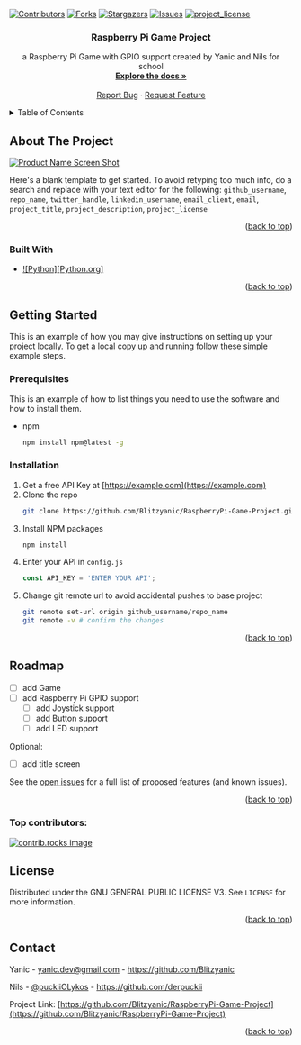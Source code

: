 <a id="readme-top"></a>
<!-- README TEMPLATE -->
<!--
*** https://github.com/othneildrew/Best-README-Template
-->
[![Contributors][contributors-shield]][contributors-url]
[![Forks][forks-shield]][forks-url]
[![Stargazers][stars-shield]][stars-url]
[![Issues][issues-shield]][issues-url]
[![project_license][license-shield]][license-url]


<h3 align="center">Raspberry Pi Game Project</h3>

  <p align="center">
    a Raspberry Pi Game with GPIO support created by Yanic and Nils for school
    <br />
    <a href="https://github.com/Blitzyanic/RaspberryPi-Game-Project/tree/main/docs"><strong>Explore the docs »</strong></a>
    <br />
    <br />
    <a href="https://github.com/Blitzyanic/RaspberryPi-Game-Project/issues/new?labels=bug&template=bug-report---.md">Report Bug</a>
    ·
    <a href="https://github.com/github_username/repo_name/issues/new?labels=enhancement&template=feature-request---.md">Request Feature</a>
  </p>
</div>



<!-- TABLE OF CONTENTS -->
<details>
  <summary>Table of Contents</summary>
  <ol>
    <li>
      <a href="#about-the-project">About The Project</a>
      <ul>
        <li><a href="#built-with">Built With</a></li>
      </ul>
    </li>
    <li>
      <a href="#getting-started">Getting Started</a>
      <ul>
        <li><a href="#prerequisites">Prerequisites</a></li>
        <li><a href="#installation">Installation</a></li>
      </ul>
    </li>
    <li><a href="#roadmap">Roadmap</a></li>
    <li><a href="#license">License</a></li>
    <li><a href="#contact">Contact</a></li>
  </ol>
</details>



<!-- ABOUT THE PROJECT -->
## About The Project

[![Product Name Screen Shot][product-screenshot]](https://example.com)

Here's a blank template to get started. To avoid retyping too much info, do a search and replace with your text editor for the following: `github_username`, `repo_name`, `twitter_handle`, `linkedin_username`, `email_client`, `email`, `project_title`, `project_description`, `project_license`

<p align="right">(<a href="#readme-top">back to top</a>)</p>



### Built With
* [![Python][Python.org]][Python-url]

<p align="right">(<a href="#readme-top">back to top</a>)</p>



<!-- GETTING STARTED -->
## Getting Started

This is an example of how you may give instructions on setting up your project locally.
To get a local copy up and running follow these simple example steps.

### Prerequisites

This is an example of how to list things you need to use the software and how to install them.
* npm
  ```sh
  npm install npm@latest -g
  ```

### Installation

1. Get a free API Key at [https://example.com](https://example.com)
2. Clone the repo
   ```sh
   git clone https://github.com/Blitzyanic/RaspberryPi-Game-Project.git
   ```
3. Install NPM packages
   ```sh
   npm install
   ```
4. Enter your API in `config.js`
   ```js
   const API_KEY = 'ENTER YOUR API';
   ```
5. Change git remote url to avoid accidental pushes to base project
   ```sh
   git remote set-url origin github_username/repo_name
   git remote -v # confirm the changes
   ```

<p align="right">(<a href="#readme-top">back to top</a>)</p>


<!-- ROADMAP -->
## Roadmap

- [ ] add Game
- [ ] add Raspberry Pi GPIO support
  - [ ] add Joystick support
  - [ ] add Button support
  - [ ] add LED support

Optional:
- [ ] add title screen

See the [open issues](https://github.com/Blitzyanic/RaspberryPi-Game-Project/issues) for a full list of proposed features (and known issues).

<p align="right">(<a href="#readme-top">back to top</a>)</p>


### Top contributors:

<a href="https://github.com/Blitzyanic/RaspberryPi-Game-Project/graphs/contributors">
  <img src="https://contrib.rocks/image?repo=Blitzyanic/RaspberryPi-Game-Project" alt="contrib.rocks image" />
</a>



<!-- LICENSE -->
## License

Distributed under the GNU GENERAL PUBLIC LICENSE V3. See `LICENSE` for more information.

<p align="right">(<a href="#readme-top">back to top</a>)</p>



<!-- CONTACT -->
## Contact

Yanic - yanic.dev@gmail.com - https://github.com/Blitzyanic

Nils  - [@puckiiOLykos](https://x.com/puckiiOLykos) - https://github.com/derpuckii

Project Link: [https://github.com/Blitzyanic/RaspberryPi-Game-Project](https://github.com/Blitzyanic/RaspberryPi-Game-Project)

<p align="right">(<a href="#readme-top">back to top</a>)</p>



<!-- MARKDOWN LINKS & IMAGES -->
<!-- https://www.markdownguide.org/basic-syntax/#reference-style-links -->
[contributors-shield]: https://img.shields.io/github/contributors/Blitzyanic/RaspberryPi-Game-Project.svg?style=for-the-badge
[contributors-url]: https://github.com/Blitzyanic/RaspberryPi-Game-Project/graphs/contributors
[forks-shield]: https://img.shields.io/github/forks/Blitzyanic/RaspberryPi-Game-Project.svg?style=for-the-badge
[forks-url]: https://github.com/Blitzyanic/RaspberryPi-Game-Project/network/members
[stars-shield]: https://img.shields.io/github/stars/Blitzyanic/RaspberryPi-Game-Project.svg?style=for-the-badge
[stars-url]: https://github.com/Blitzyanic/RaspberryPi-Game-Project/stargazers
[issues-shield]: https://img.shields.io/github/issues/Blitzyanic/RaspberryPi-Game-Project.svg?style=for-the-badge
[issues-url]: https://github.com/Blitzyanic/RaspberryPi-Game-Project/issues
[license-shield]: https://img.shields.io/github/license/Blitzyanic/RaspberryPi-Game-Project.svg?style=for-the-badge
[license-url]: https://github.com/Blitzyanic/RaspberryPi-Game-Project/blob/master/LICENSE.txt
[product-screenshot]: images/screenshot.png
[Pyhon.org]: https://img.shields.io/badge/python-000000?style=for-the-badge&logo=python&logoColor=white
[Python-url]: https://www.python.org/
